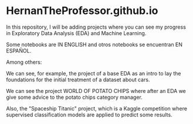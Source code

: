 # HernanTheProfessor.github.io
In this repository, I will be adding projects where you can see my progress in Exploratory Data Analysis (EDA) and Machine Learning.

Some notebooks are IN ENGLISH and otros notebooks se encuentran EN ESPAÑOL.

Among others:

We can see, for example, the project of a base EDA as an intro to lay the foundations for the initial treatment of a dataset about cars.

We can see the project WORLD OF POTATO CHIPS where after an EDA we give some advice to the potato chips category manager.

Also, the "Spaceship Titanic" project, which is a Kaggle competition where supervised classification models are applied to predict some results.
